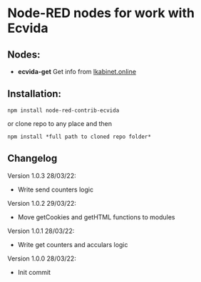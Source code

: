 # Node-RED nodes for work with Ecvida

## Nodes:

-   **ecvida-get** Get info from [lkabinet.online](https://lkabinet.online)

## Installation:

```
npm install node-red-contrib-ecvida
```

or clone repo to any place and then

```
npm install *full path to cloned repo folder*
```

## Changelog

Version 1.0.3 28/03/22:

-   Write send counters logic

Version 1.0.2 29/03/22:

-   Move getCookies and getHTML functions to modules

Version 1.0.1 28/03/22:

-   Write get counters and acculars logic

Version 1.0.0 28/03/22:

-   Init commit
